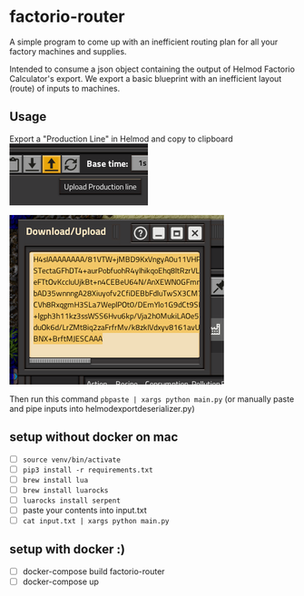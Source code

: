 # factorio-router
A simple program to come up with an inefficient routing plan for all your factory machines and supplies.

Intended to consume a json object containing the output of Helmod Factorio Calculator's export. We export a basic blueprint with an inefficient layout (route) of inputs to machines.

## Usage
Export a "Production Line" in Helmod and copy to clipboard
![buttonToExportProductionLineInHelmod.png](resources/buttonToExportProductionLineInHelmod.png)

![productionLineStringExport.png](resources/productionLineStringExport.png)

Then run this command
`pbpaste | xargs python main.py` (or manually paste and pipe inputs into helmodexportdeserializer.py)

## setup without docker on mac
- [ ] `source venv/bin/activate`
- [ ] `pip3 install -r requirements.txt`
- [ ] `brew install lua`
- [ ] `brew install luarocks`
- [ ] `luarocks install serpent`
- [ ] paste your contents into input.txt
- [ ] `cat input.txt | xargs python main.py`

## setup with docker :)
- [ ] docker-compose build factorio-router
- [ ] docker-compose up